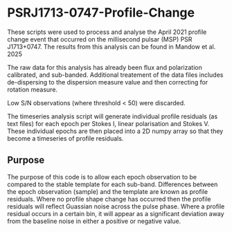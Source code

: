 # PSRJ1713-0747-Profile-Change
These scripts were used to process and analyse the April 2021 profile change event that occurred on the millisecond pulsar (MSP) PSR J1713+0747. The results from this analysis can be found in Mandow et al. 2025 <link>

The raw data for this analysis has already been flux and polarization calibrated, and sub-banded. Additional treatement of the data files includes de-dispersing to the dispersion measure value and then correcting for rotation measure.

Low S/N observations (where threshold < 50) were discarded.

The timeseries analysis script will generate individual profile residuals (as text files) for each epoch per Stokes I, linear polarisation and Stokes V. These individual epochs are then placed into a 2D numpy array so that they become a timeseries of profile residuals.

## Purpose
The purpose of this code is to allow each epoch observation to be compared to the stable template for each sub-band. Differences between the epoch observation (sample) and the template are known as profile residuals. Where no profile shape change has occurred then the profile residuals will reflect Guassian noise across the pulse phase. Where a profile residual occurs in a certain bin, it will appear as a significant deviation away from the baseline noise in either a positive or negative value. 
